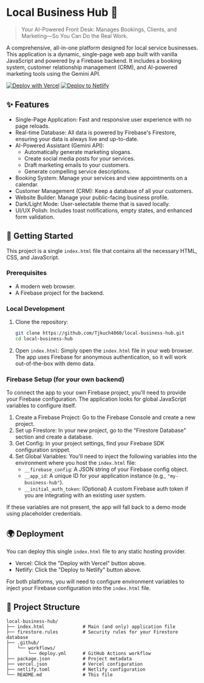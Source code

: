 # Local Business Hub 🏪

> Your AI-Powered Front Desk: Manages Bookings, Clients, and Marketing—So You Can Do the Real Work.

A comprehensive, all-in-one platform designed for local service businesses. This application is a dynamic, single-page web app built with vanilla JavaScript and powered by a Firebase backend. It includes a booking system, customer relationship management (CRM), and AI-powered marketing tools using the Gemini API.

[![Deploy with Vercel](https://vercel.com/button)](https://vercel.com/new/clone?repository-url=https://github.com/Tjkuch4060/local-business-hub)
[![Deploy to Netlify](https://www.netlify.com/img/deploy/button.svg)](https://app.netlify.com/start/deploy?repository=https://github.com/Tjkuch4060/local-business-hub)


## ✨ Features

- Single-Page Application: Fast and responsive user experience with no page reloads.
- Real-time Database: All data is powered by Firebase's Firestore, ensuring your data is always live and up-to-date.
- AI-Powered Assistant (Gemini API):
  - Automatically generate marketing slogans.
  - Create social media posts for your services.
  - Draft marketing emails to your customers.
  - Generate compelling service descriptions.
- Booking System: Manage your services and view appointments on a calendar.
- Customer Management (CRM): Keep a database of all your customers.
- Website Builder: Manage your public-facing business profile.
- Dark/Light Mode: User-selectable theme that is saved locally.
- UI/UX Polish: Includes toast notifications, empty states, and enhanced form validation.

## 🚀 Getting Started

This project is a single `index.html` file that contains all the necessary HTML, CSS, and JavaScript.

### Prerequisites
- A modern web browser.
- A Firebase project for the backend.

### Local Development
1. Clone the repository:
   ```bash
   git clone https://github.com/Tjkuch4060/local-business-hub.git
   cd local-business-hub
   ```
2. Open `index.html`: Simply open the `index.html` file in your web browser. The app uses Firebase for anonymous authentication, so it will work out-of-the-box with demo data.

### Firebase Setup (for your own backend)
To connect the app to your own Firebase project, you'll need to provide your Firebase configuration. The application looks for global JavaScript variables to configure itself.

1. Create a Firebase Project: Go to the Firebase Console and create a new project.
2. Set up Firestore: In your new project, go to the "Firestore Database" section and create a database.
3. Get Config: In your project settings, find your Firebase SDK configuration snippet.
4. Set Global Variables: You'll need to inject the following variables into the environment where you host the `index.html` file:
   - `__firebase_config`: A JSON string of your Firebase config object.
   - `__app_id`: A unique ID for your application instance (e.g., `"my-business-hub"`).
   - `__initial_auth_token`: (Optional) A custom Firebase auth token if you are integrating with an existing user system.

If these variables are not present, the app will fall back to a demo mode using placeholder credentials.

## 🌍 Deployment

You can deploy this single `index.html` file to any static hosting provider.

- Vercel: Click the "Deploy with Vercel" button above.
- Netlify: Click the "Deploy to Netlify" button above.

For both platforms, you will need to configure environment variables to inject your Firebase configuration into the `index.html` file.

## 📁 Project Structure

```
local-business-hub/
├── index.html              # Main (and only) application file
├── firestore.rules         # Security rules for your Firestore database
├── .github/
│   └── workflows/
│       └── deploy.yml      # GitHub Actions workflow
├── package.json            # Project metadata
├── vercel.json             # Vercel configuration
├── netlify.toml            # Netlify configuration
└── README.md               # This file
```
